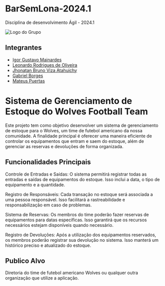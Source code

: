# BarSemLona-2024.1

Disciplina de desenvolvimento Ágil - 2024.1

![Logo do Grupo](./assets/Logo.png)

## Integrantes

- [Igor Gustavo Mainardes](https://github.com/L0RD0NN)
- [Leonardo Rodrigues de Oliveira](https://github.com/leololeo630)
- [Jhonatan Bruno Viza Atahuichy](https://github.com/jhonViza)
- [Gabriel Borges](https://github.com/GabrielBorgesb)
- [Mateus Puertas](https://github.com/mateuspuertas)

# Sistema de Gerenciamento de Estoque do Wolves Football Team
Este projeto tem como objetivo desenvolver um sistema de gerenciamento de estoque para o Wolves, um time de futebol americano da nossa comunidade. A finalidade principal é oferecer uma maneira eficiente de controlar os equipamentos que entram e saem do estoque, além de gerenciar as reservas e devoluções de forma organizada.

## Funcionalidades Principais
Controle de Entradas e Saídas: O sistema permitirá registrar todas as entradas e saídas de equipamentos do estoque. Isso inclui a data, o tipo de equipamento e a quantidade.

Registro de Responsáveis: Cada transação no estoque será associada a uma pessoa responsável. Isso facilitará a rastreabilidade e responsabilização em caso de problemas.

Sistema de Reservas: Os membros do time poderão fazer reservas de equipamentos para datas específicas. Isso garantirá que os recursos necessários estejam disponíveis quando necessário.

Registro de Devoluções: Após a utilização dos equipamentos reservados, os membros poderão registrar sua devolução no sistema. Isso manterá um histórico preciso e atualizado do estoque.

## Publico Alvo
Diretoria do time de futebol americano Wolves ou qualquer outra organização que utilize a aplicação.
